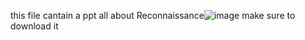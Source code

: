 this file cantain a ppt all about Reconnaissance![image](https://github.com/user-attachments/assets/1010ffab-67cb-46a4-8c7b-248e16996552) 
make sure to download it

